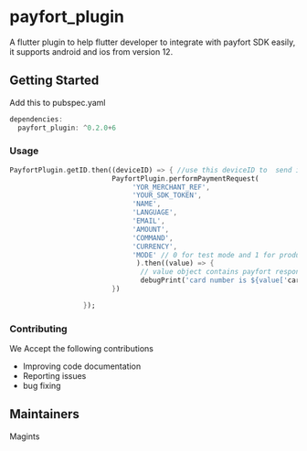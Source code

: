 # payfort_plugin

A flutter plugin to help flutter developer to integrate with payfort SDK easily, it supports android and ios from version 12.



## Getting Started

Add this to pubspec.yaml

```dart
dependencies:
  payfort_plugin: ^0.2.0+6
```

### Usage

```dart
PayfortPlugin.getID.then((deviceID) => { //use this deviceID to  send it to your server to get YOR_MERCHANT_REF and YOUR_SDK_TOKEN
                         PayfortPlugin.performPaymentRequest(
                              'YOR_MERCHANT_REF',
                              'YOUR_SDK_TOKEN',
                              'NAME',
                              'LANGUAGE',
                              'EMAIL',
                              'AMOUNT',
                              'COMMAND',
                              'CURRENCY',
                              'MODE' // 0 for test mode and 1 for production
                               ).then((value) => {
                                // value object contains payfort response, such card number, transaction reference, ...
                                debugPrint('card number is ${value['card_number']}')
                         })

                  });
```
### Contributing 

We Accept the following contributions

* Improving code documentation 
* Reporting issues
* bug fixing

## Maintainers

Magints


